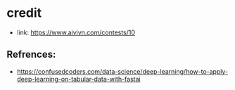 # credit
  - link: https://www.aivivn.com/contests/10


## Refrences:
  - https://confusedcoders.com/data-science/deep-learning/how-to-apply-deep-learning-on-tabular-data-with-fastai
